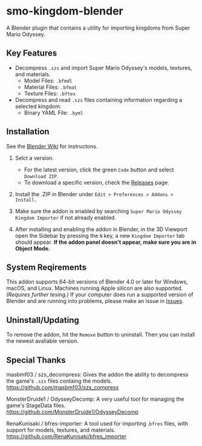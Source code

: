 # smo-kingdom-blender
A Blender plugin that contains a utility for importing kingdoms from Super Mario Odyssey.

## Key Features
- Decompress `.szs` and import Super Mario Odyssey's models, textures, and materials.
    - Model Files: `.bfmdl`
    - Material Files: `.bfmat`
    - Texture Files: `.bftex`
- Decompress and read `.szs` files containing information regarding a selected kingdom:
    - Binary YAML File: `.byml`

## Installation
See the [Blender Wiki](https://docs.blender.org/manual/en/latest/editors/preferences/addons.html) for instructons.

1. Selct a version.
    - For the latest version, click the green `Code` button and select `Download ZIP`.
    - To download a specific version, check the [Releases](https://www.youtube.com/watch?v=dQw4w9WgXcQ) page.

2. Install the .ZIP in Blender under `Edit > Preferences > Addons > Install.`
3. Make sure the addon is enabled by searching `Super Mario Odyssey Kingdom Importer` if not already enabled.
4. After installing and enabling the addon in Blender, in the 3D Viewport open the Sidebar by pressing the `N` key, a new `Kingdom Importer` tab should appear. **If the addon panel doesn't appear, make sure you are in Object Mode.**

## System Reqirements
This addon supports 64-bit versions of Blender 4.0 or later for Windows, macOS, and Linux. Machines running Apple silicon are also supported. *(Requires further tesing.)* If your computer does run a supported version of Blender and are running into problems, please make an issue in [Issues](https://www.youtube.com/watch?v=dQw4w9WgXcQ).

## Uninstall/Updating
To remove the addon, hit the `Remove` button to uninstall. Then you can install the newest avaliable version.

## Special Thanks
masbmf03 / szs_decompress: Gives the addon the ability to decompress the game's `.szs` files containg the models. 
https://github.com/masbmf03/szs_compress

MonsterDruide1 / OdysseyDecomp: A very useful tool for managing the game's StageData files.
https://github.com/MonsterDruide1/OdysseyDecomp

RenaKunisaki / bfres-importer: A tool used for importing .`bfres` files, with support for models, textures, and materials.
https://github.com/RenaKunisaki/bfres_importer
